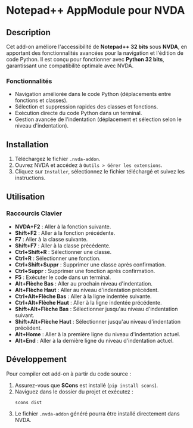 # Notepad++ AppModule pour NVDA

## Description
Cet add-on améliore l'accessibilité de **Notepad++ 32 bits** sous **NVDA**, en apportant des fonctionnalités avancées pour la navigation et l'édition de code Python. Il est conçu pour fonctionner avec **Python 32 bits**, garantissant une compatibilité optimale avec NVDA.

### Fonctionnalités
- Navigation améliorée dans le code Python (déplacements entre fonctions et classes).
- Sélection et suppression rapides des classes et fonctions.
- Exécution directe du code Python dans un terminal.
- Gestion avancée de l'indentation (déplacement et sélection selon le niveau d'indentation).

## Installation
1. Téléchargez le fichier `.nvda-addon`.
2. Ouvrez NVDA et accédez à `Outils > Gérer les extensions`.
3. Cliquez sur `Installer`, sélectionnez le fichier téléchargé et suivez les instructions.

## Utilisation
### Raccourcis Clavier
- **NVDA+F2** : Aller à la fonction suivante.
- **Shift+F2** : Aller à la fonction précédente.
- **F7** : Aller à la classe suivante.
- **Shift+F7** : Aller à la classe précédente.
- **Ctrl+Shift+R** : Sélectionner une classe.
- **Ctrl+R** : Sélectionner une fonction.
- **Ctrl+Shift+Suppr** : Supprimer une classe après confirmation.
- **Ctrl+Suppr** : Supprimer une fonction après confirmation.
- **F5** : Exécuter le code dans un terminal.
- **Alt+Flèche Bas** : Aller au prochain niveau d'indentation.
- **Alt+Flèche Haut** : Aller au niveau d'indentation précédent.
- **Ctrl+Alt+Flèche Bas** : Aller à la ligne indentée suivante.
- **Ctrl+Alt+Flèche Haut** : Aller à la ligne indentée précédente.
- **Shift+Alt+Flèche Bas** : Sélectionner jusqu'au niveau d'indentation suivant.
- **Shift+Alt+Flèche Haut** : Sélectionner jusqu'au niveau d'indentation précédent.
- **Alt+Home** : Aller à la première ligne du niveau d'indentation actuel.
- **Alt+End** : Aller à la dernière ligne du niveau d'indentation actuel.

## Développement
Pour compiler cet add-on à partir du code source :
1. Assurez-vous que **SCons** est installé (`pip install scons`).
2. Naviguez dans le dossier du projet et exécutez :
   ```sh
   scons dist
   ```
3. Le fichier `.nvda-addon` généré pourra être installé directement dans NVDA.


